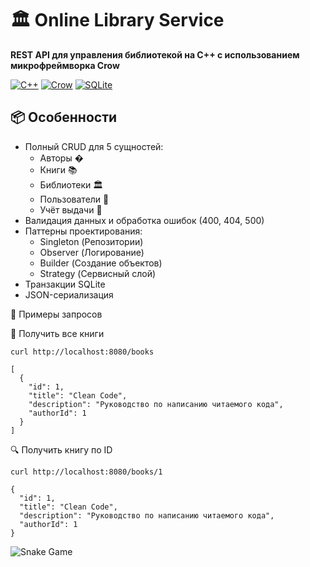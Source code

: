 # 🏛️ Online Library Service 
**REST API для управления библиотекой на C++ с использованием микрофреймворка Crow**

[![C++](https://img.shields.io/badge/C++-17/20-blue.svg)](https://isocpp.org/)
[![Crow](https://img.shields.io/badge/Crow-0.3%2B-orange.svg)](https://crowcpp.org/)
[![SQLite](https://img.shields.io/badge/SQLite-3-green.svg)](https://sqlite.org/)

## 📦 Особенности
- Полный CRUD для 5 сущностей: 
  - Авторы �
  - Книги 📚 
  - Библиотеки 🏛️
  - Пользователи 👤
  - Учёт выдачи 📆
- Валидация данных и обработка ошибок (400, 404, 500)
- Паттерны проектирования:
  - Singleton (Репозитории)
  - Observer (Логирование)
  - Builder (Создание объектов)
  - Strategy (Сервисный слой)
- Транзакции SQLite
- JSON-сериализация

📡 Примеры запросов

📖 Получить все книги
```curl
curl http://localhost:8080/books

[
  {
    "id": 1,
    "title": "Clean Code",
    "description": "Руководство по написанию читаемого кода",
    "authorId": 1
  }
]
```

🔍 Получить книгу по ID
```curl
curl http://localhost:8080/books/1

{
  "id": 1,
  "title": "Clean Code",
  "description": "Руководство по написанию читаемого кода",
  "authorId": 1
}
```

<img src="image/gm1.png" alt="Snake Game">
